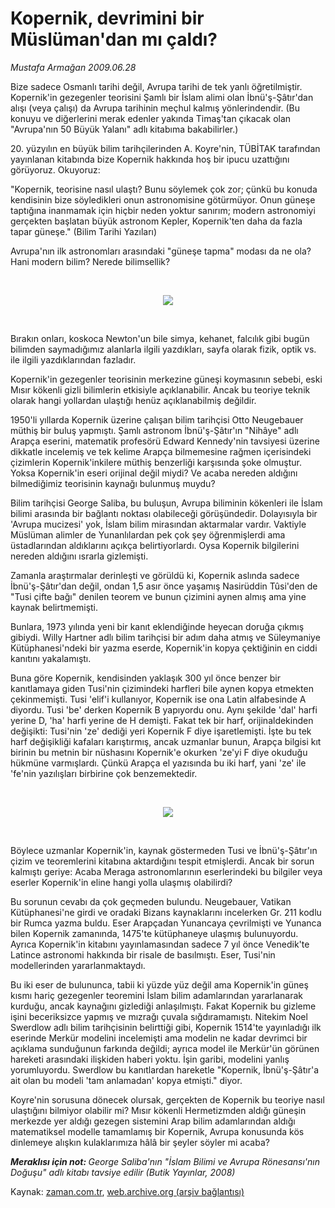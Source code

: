 # Kopernik, devrimini bir Müslüman'dan mı çaldı?

*Mustafa Armağan 2009.06.28*

<tr><td class="metin" colspan="2" style="padding-top: 20px; padding-left: 5px; padding-right: 10px;">Bize sadece Osmanlı tarihi değil, Avrupa tarihi de tek yanlı öğretilmiştir. Kopernik'in gezegenler teorisini Şamlı bir İslam alimi olan İbnü'ş-Şâtır'dan alışı (veya çalışı) da Avrupa tarihinin meçhul kalmış yönlerindendir. (Bu konuyu ve diğerlerini merak edenler yakında Timaş'tan çıkacak olan "Avrupa'nın 50 Büyük Yalanı" adlı kitabıma bakabilirler.)</td></tr><tr><td class="metin" colspan="2" style="padding-top: 20px; padding-left: 5px; padding-right: 10px;"><p>20. yüzyılın en büyük bilim tarihçilerinden A. Koyre'nin, TÜBİTAK tarafından yayınlanan kitabında bize Kopernik hakkında hoş bir ipucu uzattığını görüyoruz. Okuyoruz:
<p>"Kopernik, teorisine nasıl ulaştı? Bunu söylemek çok zor; çünkü bu konuda kendisinin bize söyledikleri onun astronomisine götürmüyor. Onun güneşe taptığına inanmamak için hiçbir neden yoktur sanırım; modern astronomiyi gerçekten başlatan büyük astronom Kepler, Kopernik'ten daha da fazla tapar güneşe." (Bilim Tarihi Yazıları)
<p>Avrupa'nın ilk astronomları arasındaki "güneşe tapma" modası da ne ola? Hani modern bilim? Nerede bilimsellik?

<p><br/>
<p align="center"><img border="0" src="http://web.archive.org/web/20090912124427im_/http://medya.zaman.com.tr/2009/06/28/kopernik.jpg"/>
<p><br/>

Bırakın onları, koskoca Newton'un bile simya, kehanet, falcılık gibi bugün bilimden saymadığımız alanlarla ilgili yazdıkları, sayfa olarak fizik, optik vs. ile ilgili yazdıklarından fazladır.
<p>Kopernik'in gezegenler teorisinin merkezine güneşi koymasının sebebi, eski Mısır kökenli gizli bilimlerin etkisiyle açıklanabilir. Ancak bu teoriye teknik olarak hangi yollardan ulaştığı henüz açıklanabilmiş değildir.
<p>1950'li yıllarda Kopernik üzerine çalışan bilim tarihçisi Otto Neugebauer müthiş bir buluş yapmıştı. Şamlı astronom İbnü'ş-Şâtır'ın "Nihâye" adlı Arapça eserini, matematik profesörü Edward Kennedy'nin tavsiyesi üzerine dikkatle incelemiş ve tek kelime Arapça bilmemesine rağmen içerisindeki çizimlerin Kopernik'inkilere müthiş benzerliği karşısında şoke olmuştur. Yoksa Kopernik'in eseri orijinal değil miydi? Ve acaba nereden aldığını bilmediğimiz teorisinin kaynağı bulunmuş muydu?
<p>Bilim tarihçisi George Saliba, bu buluşun, Avrupa biliminin kökenleri ile İslam bilimi arasında bir bağlantı noktası olabileceği görüşündedir. Dolayısıyla bir 'Avrupa mucizesi' yok, İslam bilim mirasından aktarmalar vardır. Vaktiyle Müslüman alimler de Yunanlılardan pek çok şey öğrenmişlerdi ama üstadlarından aldıklarını açıkça belirtiyorlardı. Oysa Kopernik bilgilerini nereden aldığını ısrarla gizlemişti.
<p>Zamanla araştırmalar derinleşti ve görüldü ki, Kopernik aslında sadece İbnü'ş-Şâtır'dan değil, ondan 1,5 asır önce yaşamış Nasirüddin Tûsi'den de "Tusi çifte bağı" denilen teorem ve bunun çizimini aynen almış ama yine kaynak belirtmemişti.
<p>Bunlara, 1973 yılında yeni bir kanıt eklendiğinde heyecan doruğa çıkmış gibiydi. Willy Hartner adlı bilim tarihçisi bir adım daha atmış ve Süleymaniye Kütüphanesi'ndeki bir yazma eserde, Kopernik'in kopya çektiğinin en ciddi kanıtını yakalamıştı.
<p>Buna göre Kopernik, kendisinden yaklaşık 300 yıl önce benzer bir kanıtlamaya giden Tusi'nin çizimindeki harfleri bile aynen kopya etmekten çekinmemişti. Tusi 'elif'i kullanıyor, Kopernik ise ona Latin alfabesinde A diyordu. Tusi 'be' derken Kopernik B yapıyordu onu. Aynı şekilde 'dal' harfi yerine D, 'ha' harfi yerine de H demişti. Fakat tek bir harf, orijinaldekinden değişikti: Tusi'nin 'ze' dediği yeri Kopernik F diye işaretlemişti. İşte bu tek harf değişikliği kafaları karıştırmış, ancak uzmanlar bunun, Arapça bilgisi kıt birinin bu metnin bir nüshasını Kopernik'e okurken 'ze'yi F diye okuduğu hükmüne varmışlardı. Çünkü Arapça el yazısında bu iki harf, yani 'ze' ile 'fe'nin yazılışları birbirine çok benzemektedir.

<p><br/>
<p align="center"><img border="0" src="http://web.archive.org/web/20090912124427im_/http://medya.zaman.com.tr/2009/06/28/tusi.jpg"/>
<p><br/>
<p>Böylece uzmanlar Kopernik'in, kaynak göstermeden Tusi ve İbnü'ş-Şâtır'ın çizim ve teoremlerini kitabına aktardığını tespit etmişlerdi. Ancak bir sorun kalmıştı geriye: Acaba Meraga astronomlarının eserlerindeki bu bilgiler veya eserler Kopernik'in eline hangi yolla ulaşmış olabilirdi?
<p>Bu sorunun cevabı da çok geçmeden bulundu. Neugebauer, Vatikan Kütüphanesi'ne girdi ve oradaki Bizans kaynaklarını incelerken Gr. 211 kodlu bir Rumca yazma buldu. Eser Arapçadan Yunancaya çevrilmişti ve Yunanca bilen Kopernik zamanında, 1475'te kütüphaneye ulaşmış bulunuyordu. Ayrıca Kopernik'in kitabını yayınlamasından sadece 7 yıl önce Venedik'te Latince astronomi hakkında bir risale de basılmıştı. Eser, Tusi'nin modellerinden yararlanmaktaydı.
<p>Bu iki eser de bulununca, tabii ki yüzde yüz değil ama Kopernik'in güneş kısmı hariç gezegenler teoremini İslam bilim adamlarından yararlanarak kurduğu, ancak kaynağını gizlediği anlaşılmıştı. Fakat Kopernik bu gizleme işini beceriksizce yapmış ve mızrağı çuvala sığdıramamıştı. Nitekim Noel Swerdlow adlı bilim tarihçisinin belirttiği gibi, Kopernik 1514'te yayınladığı ilk eserinde Merkür modelini incelemişti ama modelin ne kadar devrimci bir açıklama sunduğunun farkında değildi; ayrıca model ile Merkür'ün görünen hareketi arasındaki ilişkiden haberi yoktu. İşin garibi, modelini yanlış yorumluyordu. Swerdlow bu kanıtlardan hareketle "Kopernik, İbnü'ş-Şâtır'a ait olan bu modeli 'tam anlamadan' kopya etmişti." diyor.
<p>Koyre'nin sorusuna dönecek olursak, gerçekten de Kopernik bu teoriye nasıl ulaştığını bilmiyor olabilir mi? Mısır kökenli Hermetizmden aldığı güneşin merkezde yer aldığı gezegen sistemini Arap bilim adamlarından aldığı matematiksel modelle tamamlamış bir Kopernik, Avrupa konusunda kös dinlemeye alışkın kulaklarımıza hâlâ bir şeyler söyler mi acaba? 
<p><i><b> Meraklısı için not: </b>George Saliba'nın "İslam Bilimi ve Avrupa Rönesansı'nın Doğuşu" adlı kitabı tavsiye edilir (Butik Yayınlar, 2008)</i><br/></p></p></p></p></p></p></p></p></p></p></p></p></p></p></p></p></p></p></p></p></td></tr>

Kaynak: [zaman.com.tr](http://zaman.com.tr/yazar.do?yazino=863595), [web.archive.org (arşiv bağlantısı)](http://web.archive.org/web/20090912124427/http://zaman.com.tr:80/yazar.do?yazino=863595)
